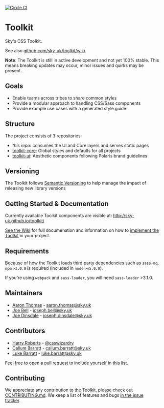 [![Circle CI](https://circleci.com/gh/sky-uk/toolkit/tree/master.svg?style=svg&circle-token=6b7a4f1adf2fb7fad8c0942b8d4d8386afb681f4)](https://circleci.com/gh/sky-uk/toolkit/tree/master)

# Toolkit

Sky's CSS Toolkit.

See also [github.com/sky-uk/toolkit/wiki](https://github.com/sky-uk/toolkit/wiki).

**Note**: The Toolkit is still in active development and not yet 100% stable. This means breaking updates may occur, minor issues and quirks may be present.

## Goals

- Enable teams across tribes to share common styles
- Provide a modular approach to handling CSS/Sass components
- Provide example use cases with a generated style guide

## Structure

The project consists of 3 repositories: 

- _this repo_: consumes the UI and Core layers and serves static pages
- [toolkit-core](https://github.com/sky-uk/toolkit-core): Global styles and defaults for all projects
- [toolkit-ui](https://github.com/sky-uk/toolkit-ui): Aesthetic components following Polaris brand guidelines

## Versioning

The Toolkit follows [Semantic Versioning](http://semver.org) to help manage the impact of releasing new library versions

## Getting Started & Documentation

Currently available Toolkit components are visible at: http://sky-uk.github.io/toolkit/

[See the Wiki](https://github.com/sky-uk/toolkit/wiki/) for full documenation and information on how to [implement the Toolkit](https://github.com/sky-uk/toolkit/wiki/Getting-started) in your project.

## Requirements

Because of how the Toolkit loads third party dependencies such as `sass-mq`, `npm` `>3.0.0` is required (included in `node` `>v5.0.0`).

If you're using `webpack` and `sass-loader`, you will need `sass-loader` >3.1.0.

## Maintainers

- [Aaron Thomas](https://github.com/aaronthomas) - aaron.thomas@sky.uk
- [Joe Bell](https://github.com/joebell93) - joseph.bell@sky.uk
- [Joe Dinsdale](https://github.com/MrDinsdale) - joseph.dinsdale@sky.uk

## Contributors

- [Harry Roberts](https://github.com/csswizardry) - [@csswizardry](https://twitter.com/csswizardry)
- [Callum Barratt](https://github.com/cbarratt) - callum.barratt@sky.uk
- [Luke Barratt](https://github.com/lbarratt) - luke.barratt@sky.uk

Feel free to open a pull request to include yourself in this list. 

## Contributing

We appreciate any contribution to the Toolkit, please check out [CONTRIBUTING.md](CONTRIBUTING.md).
We keep a list of features and bugs [in the issue tracker](https://github.com/sky-uk/toolkit/issues).
